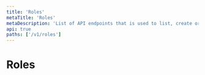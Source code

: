 ```yaml
---
title: 'Roles'
metaTitle: 'Roles'
metaDescription: 'List of API endpoints that is used to list, create or update roles'
api: true
paths: ['/v1/roles']
---
```


# Roles

